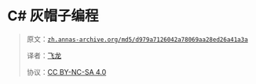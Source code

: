 # C# 灰帽子编程

> 原文：[`zh.annas-archive.org/md5/d979a7126042a78069aa28ed26a41a3a`](https://zh.annas-archive.org/md5/d979a7126042a78069aa28ed26a41a3a)
> 
> 译者：[飞龙](https://github.com/wizardforcel)
> 
> 协议：[CC BY-NC-SA 4.0](http://creativecommons.org/licenses/by-nc-sa/4.0/)